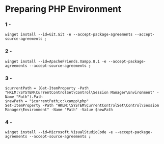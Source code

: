 
<h1>Preparing PHP Environment</h1>

<h3>1 -</h3>

~~~shell
winget install --id=Git.Git -e --accept-package-agreements --accept-source-agreements ;  

~~~

<h3>2 -</h3>

~~~shell
winget install --id=ApacheFriends.Xampp.8.1 -e --accept-package-agreements --accept-source-agreements ;  

~~~

<h3>3 -</h3>

~~~shell
$currentPath = (Get-ItemProperty -Path "HKLM:\SYSTEM\CurrentControlSet\Control\Session Manager\Environment" -Name "Path").Path
$newPath = "$currentPath;c:\xampp\php"
Set-ItemProperty -Path "HKLM:\SYSTEM\CurrentControlSet\Control\Session Manager\Environment" -Name "Path" -Value $newPath  

~~~

<h3>4 -</h3>

~~~shell
winget install --id=Microsoft.VisualStudioCode -e --accept-package-agreements --accept-source-agreements ;  

~~~

